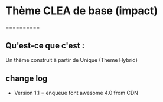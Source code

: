 # Thème CLEA de base (impact)
==========
## Qu'est-ce que c'est :
Un thème construit à partir de Unique (Theme Hybrid)

## change log
* Version 1.1 = enqueue font awesome 4.0 from CDN
